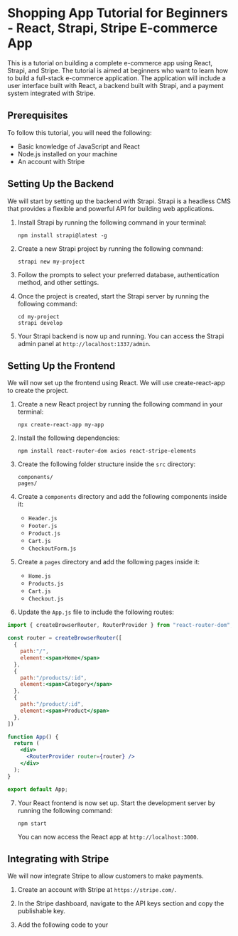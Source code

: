 # Shopping App Tutorial for Beginners - React, Strapi, Stripe E-commerce App

This is a tutorial on building a complete e-commerce app using React, Strapi, and Stripe. The tutorial is aimed at beginners who want to learn how to build a full-stack e-commerce application. The application will include a user interface built with React, a backend built with Strapi, and a payment system integrated with Stripe.

## Prerequisites

To follow this tutorial, you will need the following:

- Basic knowledge of JavaScript and React
- Node.js installed on your machine
- An account with Stripe

## Setting Up the Backend

We will start by setting up the backend with Strapi. Strapi is a headless CMS that provides a flexible and powerful API for building web applications.

1. Install Strapi by running the following command in your terminal:

   ```
   npm install strapi@latest -g
   ```

2. Create a new Strapi project by running the following command:

   ```
   strapi new my-project
   ```

3. Follow the prompts to select your preferred database, authentication method, and other settings.

4. Once the project is created, start the Strapi server by running the following command:

   ```
   cd my-project
   strapi develop
   ```

5. Your Strapi backend is now up and running. You can access the Strapi admin panel at `http://localhost:1337/admin`.

## Setting Up the Frontend

We will now set up the frontend using React. We will use create-react-app to create the project.

1. Create a new React project by running the following command in your terminal:

   ```
   npx create-react-app my-app
   ```

2. Install the following dependencies:

   ```
   npm install react-router-dom axios react-stripe-elements
   ```

3. Create the following folder structure inside the `src` directory:

   ```
   components/
   pages/
   ```

4. Create a `components` directory and add the following components inside it:

   - `Header.js`
   - `Footer.js`
   - `Product.js`
   - `Cart.js`
   - `CheckoutForm.js`

5. Create a `pages` directory and add the following pages inside it:

   - `Home.js`
   - `Products.js`
   - `Cart.js`
   - `Checkout.js`

6. Update the `App.js` file to include the following routes:

```jsx
import { createBrowserRouter, RouterProvider } from "react-router-dom";

const router = createBrowserRouter([
  {
    path:"/",
    element:<span>Home</span>
  },
  {
    path:"/products/:id",
    element:<span>Category</span>
  },
  {
    path:"/product/:id",
    element:<span>Product</span>
  },
])

function App() {
  return (
    <div>
      <RouterProvider router={router} />
    </div>
  );
}

export default App;

```

7. Your React frontend is now set up. Start the development server by running the following command:

   ```
   npm start
   ```

   You can now access the React app at `http://localhost:3000`.

## Integrating with Stripe

We will now integrate Stripe to allow customers to make payments.

1. Create an account with Stripe at `https://stripe.com/`.

2. In the Stripe dashboard, navigate to the API keys section and copy the publishable key.

3. Add the following code to your
